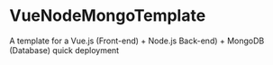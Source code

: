 # VueNodeMongoTemplate
A template for a Vue.js (Front-end) + Node.js Back-end) + MongoDB (Database) quick deployment
